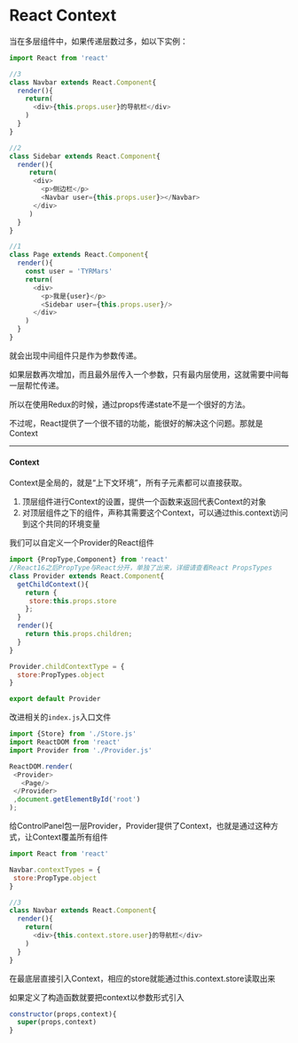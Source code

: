 # React Context

当在多层组件中，如果传递层数过多，如以下实例：

```js
import React from 'react'

//3
class Navbar extends React.Component{
  render(){
    return(
      <div>{this.props.user}的导航栏</div>
    )
  }
}

//2
class Sidebar extends React.Component{
  render(){
     return(
      <div>
        <p>侧边栏</p>
        <Navbar user={this.props.user}></Navbar>
      </div>
     )
  }
}

//1
class Page extends React.Component{
  render(){
    const user = 'TYRMars'
    return(
      <div>
        <p>我是{user}</p>
        <Sidebar user={this.props.user}/>
      </div>
    )
  }
}
```

就会出现中间组件只是作为参数传递。

如果层数再次增加，而且最外层传入一个参数，只有最内层使用，这就需要中间每一层帮忙传递。

所以在使用Redux的时候，通过props传递state不是一个很好的方法。

不过呢，React提供了一个很不错的功能，能很好的解决这个问题。那就是Context

---

#### Context

Context是全局的，就是“上下文环境”，所有子元素都可以直接获取。

1. 顶层组件进行Context的设置，提供一个函数来返回代表Context的对象
2. 对顶层组件之下的组件，声称其需要这个Context，可以通过this.context访问到这个共同的环境变量

我们可以自定义一个Provider的React组件

```js
import {PropType,Component} from 'react'
//React16之后PropType与React分开，单独了出来，详细请查看React PropsTypes
class Provider extends React.Component{
  getChildContext(){
    return {
     store:this.props.store
    };
  }
  render(){
    return this.props.children;
  }
}

Provider.childContextType = {
  store:PropTypes.object
}

export default Provider
```

改进相关的`index.js`入口文件

```js
import {Store} from './Store.js' 
import ReactDOM from 'react'
import Provider from './Provider.js'

ReactDOM.render(
 <Provider>
   <Page/>
 </Provider>
 ,document.getElementById('root')
);
```

给ControlPanel包一层Provider，Provider提供了Context，也就是通过这种方式，让Context覆盖所有组件

```js
import React from 'react'

Navbar.contextTypes = {
 store:PropType.object
}

//3
class Navbar extends React.Component{
  render(){
    return(
      <div>{this.context.store.user}的导航栏</div>
    )
  }
}
```

在最底层直接引入Context，相应的store就能通过this.context.store读取出来

如果定义了构造函数就要把context以参数形式引入

```js
constructor(props,context){
  super(props,context)
}
```



